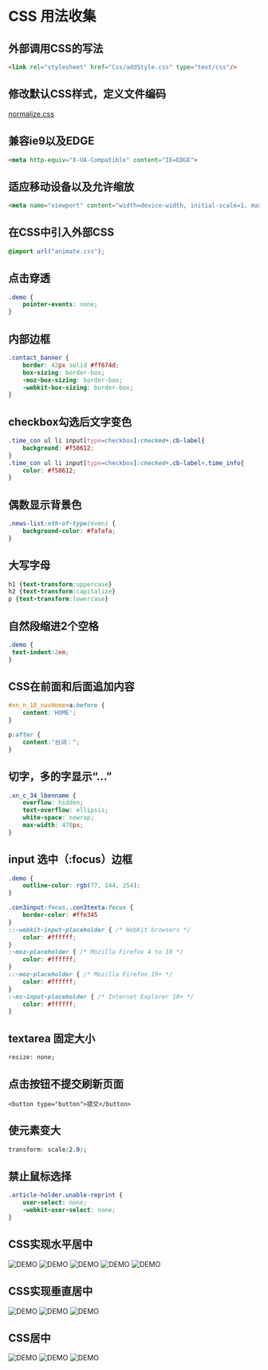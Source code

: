 # CSS 用法收集

## 外部调用CSS的写法

```html
<link rel="stylesheet" href="Css/addStyle.css" type="text/css"/>
```

## 修改默认CSS样式，定义文件编码

[normalize.css](res/normalize.css)

## 兼容ie9以及EDGE

```html
<meta http-equiv="X-UA-Compatible" content="IE=EDGE">
```

## 适应移动设备以及允许缩放

```html
<meta name="viewport" content="width=device-width, initial-scale=1, maximum-scale=2, user-scalable=yes">
```

## 在CSS中引入外部CSS

```css
@import url("animate.css");
```

## 点击穿透

```css
.demo {
    pointer-events: none;
}
```

## 内部边框

```css
.contact_banner {
    border: 42px solid #ff674d;
    box-sizing: border-box;
    -moz-box-sizing: border-box;
    -webkit-box-sizing: border-box;
}
```

## checkbox勾选后文字变色

```css
.time_con ul li input[type=checkbox]:checked+.cb-label{
    background: #f58612;
}
.time_con ul li input[type=checkbox]:checked+.cb-label+.time_info{
    color: #f58612;
}
```

## 偶数显示背景色

```css
.news-list:nth-of-type(even) {
    background-color: #fafafa;
}
```

## 大写字母

```css
h1 {text-transform:uppercase}
h2 {text-transform:capitalize}
p {text-transform:lowercase}
```

## 自然段缩进2个空格

```css
.demo {
 text-indent:2em;
}
```

## CSS在前面和后面追加内容

```css
#xn_n_18_navHome>a:before {
    content:'HOME';
}

p:after {
    content:"台词：";
}
```

## 切字，多的字显示“...”

```css
.xn_c_34_lbenname {
    overflow: hidden;
    text-overflow: ellipsis;
    white-space: nowrap;
    max-width: 470px;
}
```

## input 选中（:focus）边框

```css
.demo {
    outline-color: rgb(77, 144, 254);
}

.con3input:focus,.con3texta:focus {
    border-color: #ffe345
}
::-webkit-input-placeholder { /* WebKit browsers */
    color: #ffffff;
}
:-moz-placeholder { /* Mozilla Firefox 4 to 18 */
    color: #ffffff;
}
::-moz-placeholder { /* Mozilla Firefox 19+ */
    color: #ffffff;
}
:-ms-input-placeholder { /* Internet Explorer 10+ */
    color: #ffffff;
}
```

## textarea 固定大小

`resize: none;`

## 点击按钮不提交刷新页面

`<button type="button">提交</button>`

## 使元素变大

```css
transform: scale(2.0);
```

## 禁止鼠标选择

```css
.article-holder.unable-reprint {
    user-select: none;
    -webkit-user-select: none;
}
```

## CSS实现水平居中

![DEMO](res/CSS水平居中方案1.png)
![DEMO](res/CSS水平居中方案2.png)
![DEMO](res/CSS水平居中方案3.png)
![DEMO](res/CSS水平居中方案4.png)
![DEMO](res/CSS水平居中方案5.png)

## CSS实现垂直居中

![DEMO](res/CSS垂直居中方案1.png)
![DEMO](res/CSS垂直居中方案2.png)
![DEMO](res/CSS垂直居中方案3.png)

## CSS居中

![DEMO](res/CSS居中方案1.png)
![DEMO](res/CSS居中方案2.png)
![DEMO](res/CSS居中方案3.png)